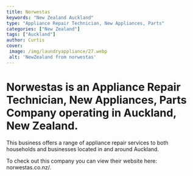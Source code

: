 ```yaml
---
title: Norwestas
keywords: "New Zealand Auckland"
type: "Appliance Repair Technician, New Appliances, Parts"
categories: ["New Zealand"]
tags: ["Auckland"]
author: Curtis
cover:
 image: /img/laundryappliance/27.webp
 alt: 'NewZealand from norwestas'
---
```


# Norwestas is an Appliance Repair Technician, New Appliances, Parts Company operating in Auckland, New Zealand.

This business offers a range of appliance repair services to both households and businesses located in and around Auckland.



To check out this company you can view their website here: norwestas.co.nz/.
